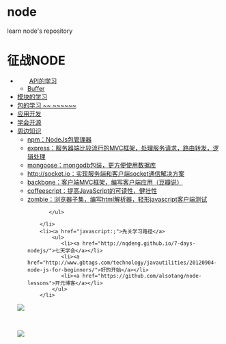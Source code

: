 # node
learn node's repository 

<h1>征战NODE</h1>
<ul>
		<li>
		　　<a href="javascript:;">API的学习</a>
		    <ul>
		      <li><a href="http://www.tuicool.com/articles/rIZBvq" target="_blank">Buffer</a></li>
		    </ul/>
		</li>
		<li><a href="javascript:;">模块的学习</a></li>
		<li><a href="javascript:;">包的学习      ~~      ~~~~~~</a></li>
		<li><a href="javascript:;">应用开发</a></li>
		<li><a href="javascript:;">学会开源</a></li>
		<li><a href="javascript:;">周边知识</a>
		   <ul>
		      <li><a href="javascript:;">npm：NodeJs包管理器</a></li>
              <li><a href="javascript:;">express：服务器端比较流行的MVC框架，处理服务请求，路由转发，逻辑处理</a></li>
              <li><a href="javascript:;">mongoose：mongodb包装，更方便使用数据库</a></li>
              <li><a href="javascript:;">http://socket.io：实现服务端和客户端socket通信解决方案</a></li>
              <li><a href="javascript:;">backbone：客户端MVC框架，编写客户端应用（豆瓣说）</a></li>
              <li><a href="javascript:;">coffeescript：提高JavaScript的可读性，健壮性</a></li>
              <li><a href="javascript:;">zombie：浏览器子集，编写html解析器，轻形javascript客户端测试</a></li>
         
		   </ul>           
		
		</li>
		<li><a href="javascript:;">先关学习路径</a>
		    <ul>
		       <li><a href="http://nqdeng.github.io/7-days-nodejs/">七天学会</a></li>
               <li><a href="http://www.gbtags.com/technology/javautilities/20120904-node-js-for-beginners/">好的开始</a></li>
               <li><a href="https://github.com/alsotang/node-lessons">开元博客</a></li>
		    </ul>
		</li>
</ul>
<p><img src="http://linux.it.net.cn/uploads/allimg/150219/14004C625-0.jpg?2015029135438" /></p>
<br/>
<p><img src="http://static.open-open.com/lib/uploadImg/20150402/20150402105345_812.png"/></p>
